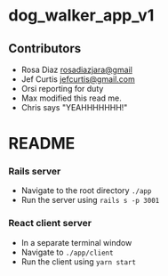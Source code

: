 # dog_walker_app_v1

## Contributors
* Rosa Diaz <rosadiazjara@gmail>
* Jef Curtis <jefcurtis@gmail.com>
* Orsi reporting for duty
* Max modified this read me.
* Chris says "YEAHHHHHHH!"

# README

### Rails server
* Navigate to the root directory `./app`
* Run the server using `rails s -p 3001`

### React client server
* In a separate terminal window
* Navigate to `./app/client`
* Run the client using `yarn start`
